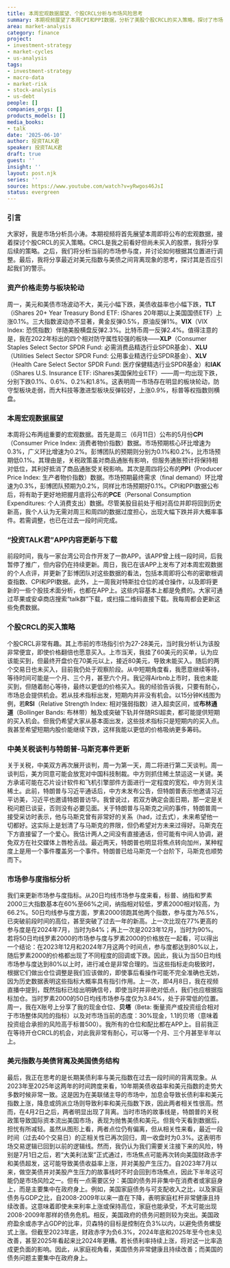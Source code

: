 ```yaml
---
title: 本周宏观数据展望、个股CRCL分析与市场风险思考
summary: 本期视频展望了本周CPI和PPI数据，分析了美股个股CRCL的买入策略，探讨了市场参与度指标，并深入解析了美元指数与美债的背离现象，以及美国政府与家庭债务结构的潜在风险。
area: market-analysis
category: finance
project:
- investment-strategy
- market-cycles
- us-analysis
tags:
- investment-strategy
- macro-data
- market-risk
- stock-analysis
- us-debt
people: []
companies_orgs: []
products_models: []
media_books:
- talk
date: '2025-06-10'
author: 投资TALK君
speaker: 投资TALK君
draft: true
guest: ''
insight: ''
layout: post.njk
series: ''
source: https://www.youtube.com/watch?v=yRwgos46JsI
status: evergreen
---
```

### 引言

大家好，我是市场分析员小涛。本期视频将首先展望本周即将公布的宏观数据，接着探讨个股CRCL的买入策略。CRCL是我之前看好但尚未买入的股票，我将分享后续的策略。之后，我们将分析当前的市场参与度，并讨论如何根据其位置进行调整。最后，我将分享最近对美元指数与美债之间背离现象的思考，探讨其是否应引起我们的警示。

### 资产价格走势与板块轮动

周一，美元和美债市场波动不大，美元小幅下跌，美债收益率也小幅下跌，**TLT**（iShares 20+ Year Treasury Bond ETF: iShares 20年期以上美国国债ETF）上涨0.1%。三大指数波动亦不显著，黄金反弹0.5%，原油反弹1%。**VIX**（VIX Index: 恐慌指数）伴随美股横盘反弹2.3%。比特币周一反弹2.4%。值得注意的是，我在2022年标出的四个相对防守属性较强的板块——**XLP**（Consumer Staples Select Sector SPDR Fund: 必需消费品精选行业SPDR基金）、**XLU**（Utilities Select Sector SPDR Fund: 公用事业精选行业SPDR基金）、**XLV**（Health Care Select Sector SPDR Fund: 医疗保健精选行业SPDR基金）和**IAK**（iShares U.S. Insurance ETF: iShares美国保险业ETF）——周一均出现下跌，分别下跌0.1%、0.6%、0.2%和1.8%。这表明周一市场存在明显的板块轮动，防守型板块走弱，而大科技等激进型板块反弹较好，上涨0.9%，标普等权指数则横盘。

### 本周宏观数据展望

本周将公布两组重要的宏观数据。首先是周三（6月11日）公布的5月份**CPI**（Consumer Price Index: 消费者物价指数）数据。市场预期核心环比增速为0.3%，广义环比增速为0.2%。彭博团队的预期则分别为0.1%和0.2%，比市场预期低0.1%。其理由是，关税政策虽对商品通胀有影响，但服务通胀预计将保持相对低位，其利好抵消了商品通胀受关税影响。其次是周四将公布的**PPI**（Producer Price Index: 生产者物价指数）数据。市场预期最终需求（final demand）环比增速为0.3%，彭博团队预期为0.2%，同样比市场预期好0.1%。CPI和PPI数据公布后，将有助于更好地把握月底将公布的**PCE**（Personal Consumption Expenditures: 个人消费支出）数据。尽管美股目前处于相对高位并即将回到历史新高，我个人认为无需对周三和周四的数据过度担心，出现大幅下跌并非大概率事件。若需调整，也已在过去一段时间完成。

### “投资TALK君”APP内容更新与下载

前段时间，我与一家台湾公司合作开发了一款APP。该APP曾上线一段时间，后我暂停了推广，但内容仍在持续更新。周日，我已在该APP上发布了对本周宏观数据的个人点评，并更新了彭博团队对这些数据的看法，包括本周即将公布的密歇根调查指数、CPI和PPI数据。此外，上一周我对特斯拉仓位的减仓操作，以及即将更新的一些个股技术面分析，也都在APP上。这些内容基本上都是免费的。大家可通过苹果或安卓商店搜索“talk群”下载，或扫描二维码直接下载。我每周都会更新这些免费数据。

### 个股CRCL的买入策略

个股CRCL非常有趣。其上市前的市场指引价为27-28美元，当时我分析认为该股非常便宜，即使价格翻倍也愿意买入。上市当天，我挂了60美元的买单，认为应该能买到，但最终开盘价在70美元以上，接近80美元，导致未能买入。随后的两个交易日也未买入，目前我仍处于观察阶段。从中短期角度看，我愿意继续等待，等待时间可能是一个月、三个月，甚至六个月。我记得Airbnb上市时，我也未能买到，但随着耐心等待，最终以更低的价格买入。我的经验告诉我，只要有耐心，市场总会提供机会。若从技术指标出发，短期内并非没有机会。以15分钟K线图为例，若**RSI**（Relative Strength Index: 相对强弱指数）进入超卖区间，或**布林通道**（Bollinger Bands: 布林带）触及或突破下轨并伴随RSI超卖，都可能提供短期的买入机会。但我仍希望大家从基本面出发，这些技术指标只是短期内的买入点。我甚至希望短期内股价能继续下跌，这样我能以更低的价格吸纳更多筹码。

### 中美关税谈判与特朗普-马斯克事件更新

关于关税，中美双方再次展开谈判，周一为第一天，周二将进行第二天谈判。周一谈判后，美方同意可能会放宽对中国科技制裁。中方则抓住稀土禁运这一关键。美方承诺可能在芯片设计软件和飞机引擎部件方面进行一定程度的宽松，中方则关注稀土。此前，特朗普与习近平通话后，中方未发布公告，但特朗普表示他邀请习近平访美，习近平也邀请特朗普访华。我曾说过，若双方确定会面日期，那一定是关税问题已谈妥，否则没有必要见面。关于特朗普与马斯克之间的事件，特朗普周一接受采访时表示，他与马斯克曾有非常好的关系（had，过去式），未来希望他一切都好。这实际上是划清了与马斯克的界限，但仍希望对方未来过得好。马斯克在下方直接留了一个爱心。我估计两人之间没有直接通话，但可能有中间人协调，避免双方在社交媒体上唇枪舌战。最近两天，特朗普也明显将焦点转向加州，某种程度上是用一个事件覆盖另一个事件。特朗普已给马斯克一个台阶下，马斯克也顺势而下。

### 市场参与度指标分析

我们来更新市场参与度指标。从20日均线市场参与度来看，标普、纳指和罗素2000三大指数基本在60%至66%之间，纳指相对较低，罗素2000相对较高，为66.2%。50日均线参与度方面，罗素2000领跑其他两个指数，参与度为76.5%，已突破前段时间的高位，甚至突破了过去一年的新高。上一次比现在77%更高的参与度是在2024年7月，当时为84%；再上一次是2023年12月，当时为90%。若将50日均线罗素2000的市场参与度与罗素2000的价格放在一起看，可以得出一个结论：在2023年12月和2024年7月这两个时间点，参与度都达到80%以上，随后罗素2000的价格都出现了不同程度的回调或下跌。因此，我认为当50日均线市场参与度达到80%以上时，进行减仓是非常合理的。当这些指标走向极致时，根据它们做出仓位调整是我们应该做的，即使事后看操作可能不完全准确也无妨，因为历史数据表明这些指标大概率具有指引作用。上一次，即4月8日，我在视频直播中提到，既然指标已给出明确信号，即使当时并非绝对低点，我们也应根据指标加仓。当时罗素2000的50日均线市场参与度仅为3.84%，处于非常低的位置。周一，我在X账号上分享了我的现金仓位、**贝塔**（Beta: 衡量资产或投资组合相对于市场整体风险的指标）以及对市场当前的态度：30%现金，1.1的贝塔（意味着投资组合承担的风险高于标普500）。我所有的仓位和配比都在APP上。目前我正在等待开仓CRCL的机会，对此我非常有耐心，可以等一个月、三个月甚至半年以上。

### 美元指数与美债背离及美国债务结构

最后，我正在思考的是长期美债利率与美元指数在过去一段时间的背离现象。从2023年至2025年这两年的时间跨度来看，10年期美债收益率和美元指数的走势大多数时候非常一致。这是因为在美联储主导的市场中，加息会导致长债利率和美元指数上涨，降息或鸽派立场则导致利率和美元指数下跌，因此两者相关性很高。然而，在4月2日之后，两者明显出现了背离。当时市场的故事线是，特朗普的关税政策导致国际资本流出美国市场，表现为抛售美债和美元。但我今天看到数据后，担忧有所减轻。虽然从图形上看，两者点位仍有偏离，但从相关性来看，最近一段时间（过去40个交易日）的正相关性已再次回归，周一收盘时为0.3%。这表明市场交易逻辑已回到以前的逻辑线。然而，我仍认为我们需要关注接下来的风险，特别是7月1日之后，若“大美利法案”正式通过，市场焦点可能再次转向美国财政赤字和美债超发，这可能导致美债收益率上涨，并对美股产生压力。自2023年7月以来，做空美债并对美股产生压力的故事线时不时会回到市场焦点，因此下半年这可能仍是市场风险之一。但有一点需要区分：美国的债务并非集中在消费者或家庭身上，而是主要集中在政府身上。例如，美国家庭债务与可支配收入之比，以及家庭债务与GDP之比，自2008-2009年以来一直在下降，表明家庭杠杆非常健康且持续改善。这意味着即使未来利率上涨或保持高位，家庭也能承受，不太可能出现2008-2009年那样的债务危机。相反，美国政府的债务问题则较为突出。美国政府盈余或赤字占GDP的比率，贝森特的目标是控制在负3%以内，以避免债务螺旋式上涨。但截至2023年底，财政赤字为负6.3%，2024年底和2025年至今也未见改善，甚至2025年看起来比2024年更糟。若长债利率持续上涨，将对这一比率造成更负面的影响。因此，从家庭视角看，美国债务非常健康且持续改善；而美国的债务问题主要集中在政府身上。